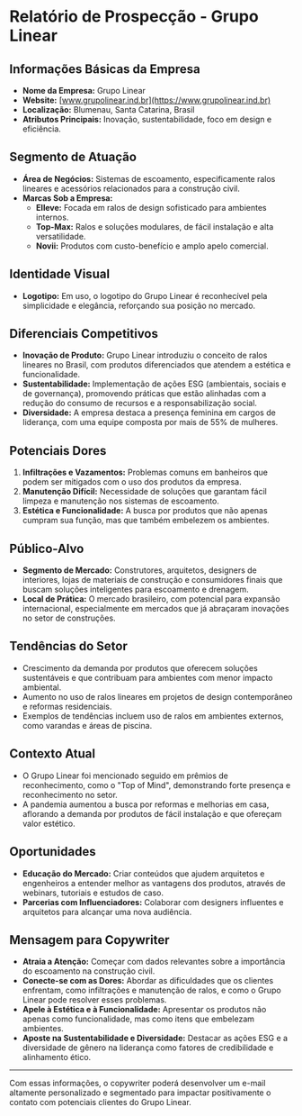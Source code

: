 # Relatório de Prospecção - Grupo Linear

## Informações Básicas da Empresa
- **Nome da Empresa:** Grupo Linear
- **Website:** [www.grupolinear.ind.br](https://www.grupolinear.ind.br)
- **Localização:** Blumenau, Santa Catarina, Brasil
- **Atributos Principais:** Inovação, sustentabilidade, foco em design e eficiência.

## Segmento de Atuação
- **Área de Negócios:** Sistemas de escoamento, especificamente ralos lineares e acessórios relacionados para a construção civil.
- **Marcas Sob a Empresa:**
  - **Elleve:** Focada em ralos de design sofisticado para ambientes internos.
  - **Top-Max:** Ralos e soluções modulares, de fácil instalação e alta versatilidade.
  - **Novii:** Produtos com custo-benefício e amplo apelo comercial.
  
## Identidade Visual
- **Logotipo:** Em uso, o logotipo do Grupo Linear é reconhecível pela simplicidade e elegância, reforçando sua posição no mercado.
  
## Diferenciais Competitivos
- **Inovação de Produto:** Grupo Linear introduziu o conceito de ralos lineares no Brasil, com produtos diferenciados que atendem a estética e funcionalidade.
- **Sustentabilidade:** Implementação de ações ESG (ambientais, sociais e de governança), promovendo práticas que estão alinhadas com a redução do consumo de recursos e a responsabilização social.
- **Diversidade:** A empresa destaca a presença feminina em cargos de liderança, com uma equipe composta por mais de 55% de mulheres.

## Potenciais Dores
1. **Infiltrações e Vazamentos:** Problemas comuns em banheiros que podem ser mitigados com o uso dos produtos da empresa.
2. **Manutenção Difícil:** Necessidade de soluções que garantam fácil limpeza e manutenção nos sistemas de escoamento.
3. **Estética e Funcionalidade:** A busca por produtos que não apenas cumpram sua função, mas que também embelezem os ambientes.

## Público-Alvo
- **Segmento de Mercado:** Construtores, arquitetos, designers de interiores, lojas de materiais de construção e consumidores finais que buscam soluções inteligentes para escoamento e drenagem.
- **Local de Prática:** O mercado brasileiro, com potencial para expansão internacional, especialmente em mercados que já abraçaram inovações no setor de construções.

## Tendências do Setor
- Crescimento da demanda por produtos que oferecem soluções sustentáveis e que contribuam para ambientes com menor impacto ambiental.
- Aumento no uso de ralos lineares em projetos de design contemporâneo e reformas residenciais.
- Exemplos de tendências incluem uso de ralos em ambientes externos, como varandas e áreas de piscina.

## Contexto Atual
- O Grupo Linear foi mencionado seguido em prêmios de reconhecimento, como o "Top of Mind", demonstrando forte presença e reconhecimento no setor.
- A pandemia aumentou a busca por reformas e melhorias em casa, aflorando a demanda por produtos de fácil instalação e que ofereçam valor estético.

## Oportunidades
- **Educação do Mercado:** Criar conteúdos que ajudem arquitetos e engenheiros a entender melhor as vantagens dos produtos, através de webinars, tutoriais e estudos de caso.
- **Parcerias com Influenciadores:** Colaborar com designers influentes e arquitetos para alcançar uma nova audiência.

## Mensagem para Copywriter
- **Atraia a Atenção:** Começar com dados relevantes sobre a importância do escoamento na construção civil.
- **Conecte-se com as Dores:** Abordar as dificuldades que os clientes enfrentam, como infiltrações e manutenção de ralos, e como o Grupo Linear pode resolver esses problemas.
- **Apele à Estética e à Funcionalidade:** Apresentar os produtos não apenas como funcionalidade, mas como itens que embelezam ambientes.
- **Aposte na Sustentabilidade e Diversidade:** Destacar as ações ESG e a diversidade de gênero na liderança como fatores de credibilidade e alinhamento ético.

---

Com essas informações, o copywriter poderá desenvolver um e-mail altamente personalizado e segmentado para impactar positivamente o contato com potenciais clientes do Grupo Linear.